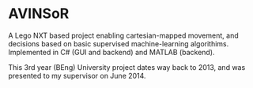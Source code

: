 # AVINSoR
A Lego NXT based project enabling cartesian-mapped movement, and decisions based on basic supervised machine-learning algorithims. Implemented in C# (GUI and backend) and MATLAB (backend).

This 3rd year (BEng) University project dates way back to 2013, and was presented to my supervisor on June 2014.

